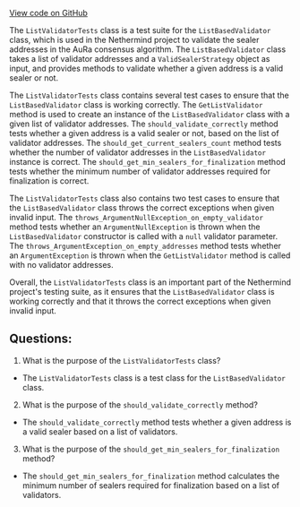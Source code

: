 [View code on GitHub](https://github.com/nethermindeth/nethermind/Nethermind.AuRa.Test/Validators/ListValidatorTests.cs)

The `ListValidatorTests` class is a test suite for the `ListBasedValidator` class, which is used in the Nethermind project to validate the sealer addresses in the AuRa consensus algorithm. The `ListBasedValidator` class takes a list of validator addresses and a `ValidSealerStrategy` object as input, and provides methods to validate whether a given address is a valid sealer or not.

The `ListValidatorTests` class contains several test cases to ensure that the `ListBasedValidator` class is working correctly. The `GetListValidator` method is used to create an instance of the `ListBasedValidator` class with a given list of validator addresses. The `should_validate_correctly` method tests whether a given address is a valid sealer or not, based on the list of validator addresses. The `should_get_current_sealers_count` method tests whether the number of validator addresses in the `ListBasedValidator` instance is correct. The `should_get_min_sealers_for_finalization` method tests whether the minimum number of validator addresses required for finalization is correct.

The `ListValidatorTests` class also contains two test cases to ensure that the `ListBasedValidator` class throws the correct exceptions when given invalid input. The `throws_ArgumentNullException_on_empty_validator` method tests whether an `ArgumentNullException` is thrown when the `ListBasedValidator` constructor is called with a `null` validator parameter. The `throws_ArgumentException_on_empty_addresses` method tests whether an `ArgumentException` is thrown when the `GetListValidator` method is called with no validator addresses.

Overall, the `ListValidatorTests` class is an important part of the Nethermind project's testing suite, as it ensures that the `ListBasedValidator` class is working correctly and that it throws the correct exceptions when given invalid input.
## Questions: 
 1. What is the purpose of the `ListValidatorTests` class?
- The `ListValidatorTests` class is a test class for the `ListBasedValidator` class.

2. What is the purpose of the `should_validate_correctly` method?
- The `should_validate_correctly` method tests whether a given address is a valid sealer based on a list of validators.

3. What is the purpose of the `should_get_min_sealers_for_finalization` method?
- The `should_get_min_sealers_for_finalization` method calculates the minimum number of sealers required for finalization based on a list of validators.